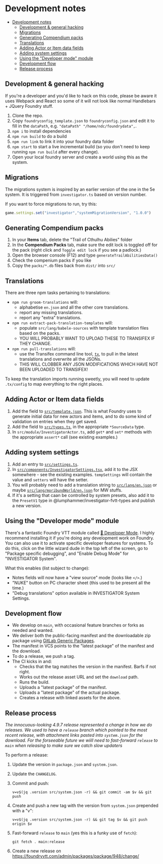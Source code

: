 # Development notes

- [Development notes](#development-notes)
  - [Development & general hacking](#development--general-hacking)
  - [Migrations](#migrations)
  - [Generating Compendium packs](#generating-compendium-packs)
  - [Translations](#translations)
  - [Adding Actor or Item data fields](#adding-actor-or-item-data-fields)
  - [Adding system settings](#adding-system-settings)
  - [Using the "Developer mode" module](#using-the-developer-mode-module)
  - [Development flow](#development-flow)
  - [Release process](#release-process)

## Development & general hacking

If you're a developer and you'd like to hack on this code, please be aware it uses Webpack and React so some of it will not look like normal Handlebars + JQuery Foundry stuff.

1. Clone the repo.
2. Copy `foundryconfig_template.json` to `foundryconfig.json` and edit it to fill in the `dataPath`, e.g.  `"dataPath" "/home/ndc/foundrydata",`.
3. `npm i` to install dependencies
4. `npm run build` to do a build
5. `npm run link` to link it into your foundry data folder
6. `npm start` to start a live incremental build (so you don't need to keep running `npm run build` after every change).
7. Open your local foundry server and create a world using this as the system.

## Migrations

The migrations system is inspired by an earlier version of the one in the 5e system. It is triggered from `investigator.ts` based on version number.

If you want to force migrations to run, try this:

```ts
game.settings.set("investigator","systemMigrationVersion", "1.0.0")
```


## Generating Compendium packs

1. In your **Items** tab, delete the "Trail of Cthulhu Abilies" folder
2. In the **Compendium Packs** tab, make sure the edit lock is toggled off for the pack (right click and `Toggle edit lock` if you see a padlock.) 
3. Open the browser console (F12) and type `generateTrailAbilitiesData()`
4. Check the compenium packs if you like
5. Copy the `packs/*.db` files back from `dist/` into `src/`

## Translations

There are three npm tasks pertaining to translations:

* `npm run groom-translations` will:
  * alphabetise `en.json` and all the other core translations.
  * report any missing translations.
  * report any "extra" translations.
* `npm run extract-pack-translation-templates` will:
  * populate `src/lang/babele-sources` with template translation files based on the packs.
  * YOU WILL PROBABLY WANT TO UPLOAD THESE TO TRANSIFEX IF THEY CHANGE.
* `npm run pull-translations` will:
  * use the Transifex command line tool, [`tx`](https://docs.transifex.com/client/installing-the-client), to pull in the latest translations and overwrite all the JSONs.
  * THIS WILL CLOBBER ANY JSON MODIFICATIONS WHICH HAVE NOT BEEN UPLOADED TO TRANSIFEX!

To keep the translation imports running sweetly, you will need to update `.tx/config` to map everything to the right places.


## Adding Actor or Item data fields

1. Add the field to [`src/template.json`](). This is what Foundry uses to generate initial data for new actors and items, and to do some kind of validation on entries when they get saved.
2. Add the field to [`src/types.ts`](), in the appropriate `*SourceData` type.
3. In  `src/module/InvestigatorActor.ts`, add `get*` and `set*` methods with the appropriate `assert*` call (see existing examples.)


## Adding system settings

1. Add an entry to [`src/settings.ts`]().
2. In [`src/components/InvestigatorSettings.tsx`](), add it to the JSX somewhere - see the existing examples. `tempSettings` will contain the value and `setters` will have the setter.
3. You will probably need to add a translation string to [`src/lang/en.json`]() or maybe [`src/lang/moribundWorld/en.json`]() for MW stuffs.
4. If it's a setting that caan be controlled by system presets, also add it to the `PresetV1` type in @lumphammer/investigator-fvtt-types and publish a new version.


## Using the "Developer mode" module

There's a fantastic Foundry VTT module called [🧙 Developer Mode](https://foundryvtt.com/packages/_dev-mode). I highly recommend installing it if you're doing any development work on Foundry. You can also use it to activate specific developer features for systems. To do this, click on the little wizard dude in the top left of the screen, go to "Package specific debugging", and "Enable Debug Mode" for "INVESTIGATOR System".

What this enables (list subject to change):

* Notes fields will now have a "view source" mode (looks like `</>`.)
* "NUKE" button on PC character sheet (this used to be present all the time.)
* "Debug translations" option available in INVESTIGATOR System Settings.


## Development flow

* We develop on `main`, with occasional feature branches or forks as needed and wanted.
* We deliver both the public-facing manifest and the downloadable zip package using [GitLab Generic Packages][gl-generic-packages].
* The manifest in VCS points to the "latest package" of the manifest and the download.
* To do a release, we push a tag.
* The CI kicks in and:
  * Checks that the tag matches the version in the manifest. Barfs if not right.
  * Works out the release asset URL and set the `download` path.
  * Runs the build.
  * Uploads a "latest package" of the manifest.
  * Uploads a "latest package" of the actual package.
  * Creates a release with linked assets for the above.


## Release process

*The innocuous-looking 4.9.7 release represented a change in how we do releases. We used to have a `release` branch which pointed to the most recent release, with attachment links pasted into `system.json` for the download. For the forseeable future we wiill need to fast-forward `release` to `main` when releasing to make sure we catch slow updaters*

To perform a release: 

1. Update the version in `package.json` and `system.json`.
2. Update the `CHANGELOG`.
3. Commit and push:

    ```
    v=v$(jq .version src/system.json -r) && git commit -am $v && git push
    ```

4. Create and push a new tag with the version from `system.json` prepended with a "v":

    ```
    v=v$(jq .version src/system.json -r) && git tag $v && git push origin $v 
    ```

5. Fast-forward `release` to `main` (yes this is a funky use of `fetch`):

    ```
    git fetch . main:release
    ```

5. Create a new release on https://foundryvtt.com/admin/packages/package/948/change/


[gl-generic-packages]: https://docs.gitlab.com/ee/user/packages/generic_packages/

